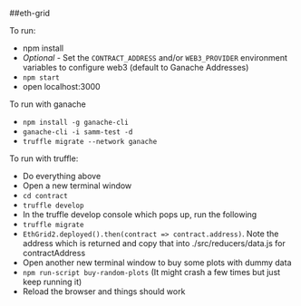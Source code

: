 ##eth-grid

To run:

- npm install
- *Optional* - Set the `CONTRACT_ADDRESS` and/or `WEB3_PROVIDER` environment variables to configure web3 (default to Ganache Addresses)
- `npm start`
- open localhost:3000

To run with ganache
- `npm install -g ganache-cli`
- `ganache-cli -i samm-test -d`
- `truffle migrate --network ganache`

To run with truffle:

- Do everything above
- Open a new terminal window
- `cd contract`
- `truffle develop`
- In the truffle develop console which pops up, run the following
- `truffle migrate`
- `EthGrid2.deployed().then(contract => contract.address)`. Note the address which is returned and copy that into ./src/reducers/data.js for contractAddress
- Open another new terminal window to buy some plots with dummy data
- `npm run-script buy-random-plots` (It might crash a few times but just keep running it)
- Reload the browser and things should work